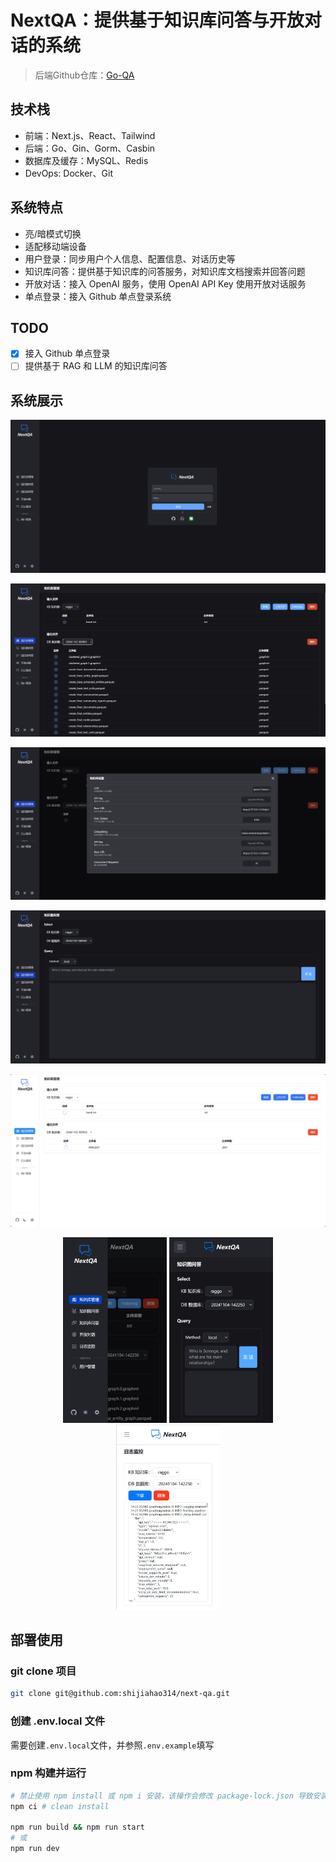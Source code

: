 # NextQA：提供基于知识库问答与开放对话的系统

> 后端Github仓库：[Go-QA](https://github.com/shijiahao314/go-qa)

## 技术栈

- 前端：Next.js、React、Tailwind
- 后端：Go、Gin、Gorm、Casbin
- 数据库及缓存：MySQL、Redis
- DevOps: Docker、Git

## 系统特点

- 亮/暗模式切换
- 适配移动端设备
- 用户登录：同步用户个人信息、配置信息、对话历史等
- 知识库问答：提供基于知识库的问答服务，对知识库文档搜索并回答问题
- 开放对话：接入 OpenAI 服务，使用 OpenAI API Key 使用开放对话服务
- 单点登录：接入 Github 单点登录系统

## TODO

- [x] 接入 Github 单点登录
- [ ] 提供基于 RAG 和 LLM 的知识库问答

## 系统展示

![login page](/images/image-login.png)

![kb page](/images/image-kb.png)

![kb setting page](/images/image-kb-setting.png)

![qa page](/images/image-qa.png)

![light mode](/images/image-light.png)

<p align="center">
  <img src="/images/image-mobile.png" alt="on mobile" width="33%">
  <img src="/images/image-mobile2.png" alt="on mobile" width="33%">
  <img src="/images/image-mobile3.png" alt="on mobile" width="33%">
</p>


## 部署使用

### git clone 项目

```bash
git clone git@github.com:shijiahao314/next-qa.git
```

### 创建 .env.local 文件

需要创建`.env.local`文件，并参照`.env.example`填写

### npm 构建并运行

```bash
# 禁止使用 npm install 或 npm i 安装，该操作会修改 package-lock.json 导致安装依赖的版本不同
npm ci # clean install

npm run build && npm run start
# 或
npm run dev
```
